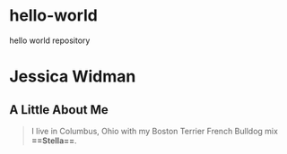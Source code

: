 # hello-world
hello world repository
# Jessica Widman
## A Little About Me
> I live in Columbus, Ohio with my Boston Terrier French Bulldog mix **==Stella==**. 
